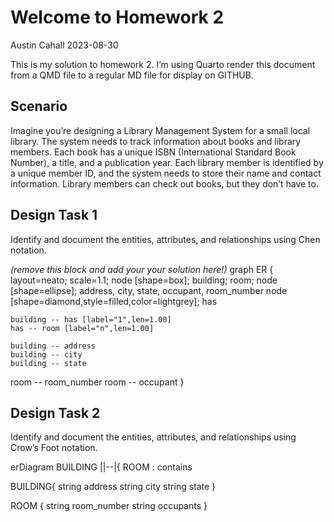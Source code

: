 # Welcome to Homework 2
Austin Cahall
2023-08-30

This is my solution to homework 2. I’m using Quarto render this document
from a QMD file to a regular MD file for display on GITHUB.

## Scenario

Imagine you’re designing a Library Management System for a small local
library. The system needs to track information about books and library
members. Each book has a unique ISBN (International Standard Book
Number), a title, and a publication year. Each library member is
identified by a unique member ID, and the system needs to store their
name and contact information. Library members can check out books, but
they don’t have to.

## Design Task 1

Identify and document the entities, attributes, and relationships using
Chen notation.

*(remove this block and add your your solution here!)*
graph ER {
    layout=neato;
  scale=1.1;
    node [shape=box]; building; room;
    node [shape=ellipse]; address, city, state, occupant, room_number
    node [shape=diamond,style=filled,color=lightgrey]; has
    
    building -- has [label="1",len=1.00]
    has -- room [label="n",len=1.00]
    
    building -- address
    building -- city
    building -- state
  room -- room_number
    room -- occupant
}

## Design Task 2

Identify and document the entities, attributes, and relationships using
Crow’s Foot notation.

erDiagram
BUILDING ||--|{ ROOM : contains

BUILDING{
  string address
  string city
  string state
}

ROOM {
  string room_number
  string occupants
}